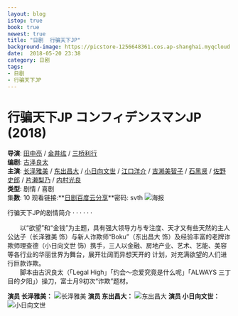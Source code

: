 ```yaml
---
layout: blog
istop: true
book: true
newest: true
title: "日剧  行骗天下JP"
background-image: https://picstore-1256648361.cos.ap-shanghai.myqcloud.com/Japanese_Opera/TheConfidenceManJP.jpg
date:  2018-05-20 23:38
category: 日剧
tags:
- 日剧
- 行骗天下JP
---
```



# **行骗天下JP コンフィデンスマンJP (2018)**
**导演**: [田中亮](https://movie.douban.com/celebrity/1343858/) / [金井纮](https://movie.douban.com/celebrity/1344620/) / [三桥利行](https://movie.douban.com/subject_search?search_text=%E4%B8%89%E6%A1%A5%E5%88%A9%E8%A1%8C)       
**编剧**: [古泽良太](https://movie.douban.com/celebrity/1310750/)        
**主演**: [长泽雅美](https://movie.douban.com/celebrity/1018667/) / [东出昌大](https://movie.douban.com/celebrity/1324960/) / [小日向文世](https://movie.douban.com/celebrity/1009219/) / [江口洋介](https://movie.douban.com/celebrity/1088015/) / [吉濑美智子](https://movie.douban.com/celebrity/1274989/) / [石黑贤](https://movie.douban.com/celebrity/1008604/) / [佐野史郎](https://movie.douban.com/celebrity/1033690/) / [片濑梨乃](https://movie.douban.com/celebrity/1046508/) / [内村光良](https://movie.douban.com/celebrity/1011858/)      
**类型**: 剧情 / 喜剧        
集**数**: 10      观看链接:**<a href="https://pan.baidu.com/s/1gh_iHLkrfGqKN2vyQNo4EQ" target="_blank">日剧百度云分享</a>**密码: svth
![海报](https://picstore-1256648361.cos.ap-shanghai.myqcloud.com/Japanese_Opera/TheConfidenceManJP.jpg)

行骗天下JP的剧情简介 · · · · · ·

　　以“欲望”和“金钱”为主题，具有强大领导力与专注度、天才又有些天然的主人公达子（长泽雅美 饰）与新人诈欺师“Boku”（东出昌大 饰）及经验丰富的老牌诈欺师理查德（小日向文世 饰）携手，三人以金融、房地产业、艺术、艺能、美容等各行业的华丽世界为舞台，展开壮阔而异想天开的 计划，对充满欲望的人们进行巨款诈欺。     
　　脚本由古沢良太（「Legal High」「约会～恋爱究竟是什么呢」「ALWAYS 三丁目的夕阳」）操刀，富士月9初次“诈欺”题材。

**演员 长泽雅美：**
![长泽雅美](https://picstore-1256648361.cos.ap-shanghai.myqcloud.com/Japanese_Opera/Masami.jpg)
**演员 东出昌大：**
![东出昌大](https://picstore-1256648361.cos.ap-shanghai.myqcloud.com/Japanese_Opera/%E4%B8%9C%E5%87%BA%E6%98%8C%E5%A4%A7.jpg)
**演员 小日向文世：**
![小日向文世](https://picstore-1256648361.cos.ap-shanghai.myqcloud.com/Japanese_Opera/%E5%B0%8F%E6%97%A5%E5%90%91%E6%96%87%E4%B8%96.jpg)
